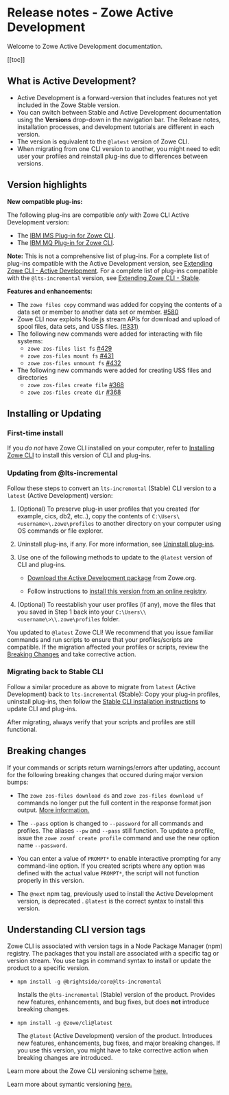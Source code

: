 # Release notes - Zowe Active Development

Welcome to Zowe Active Development documentation.

[[toc]]

## What is Active Development?

- Active Development is a forward-version that includes features not yet included in the Zowe Stable version.
- You can switch between Stable and Active Development documentation using the **Versions** drop-down in the navigation bar. The Release notes, installation processes, and development tutorials are different in each version.
- The version is equivalent to the `@latest` version of Zowe CLI.
- When migrating from one CLI version to another, you might need to edit user your profiles and reinstall plug-ins due to differences between versions.

## Version highlights

**New compatible plug-ins:**

The following plug-ins are compatible *only* with Zowe CLI Active Development version:

- The [IBM IMS Plug-in for Zowe CLI](../user-guide/cli-imsplugin.md).
- The [IBM MQ Plug-in for Zowe CLI](../user-guide/cli-mqplugin.md).

<!-- Add SCS and FTP plugins to list of @latest-only plugins  -->

**Note:** This is not a comprehensive list of plug-ins. For a complete list of plug-ins compatible with the Active Development version, see [Extending Zowe CLI - Active Development](https://docs.zowe.org/active-development/user-guide/cli-extending.html). For a complete list of plug-ins compatible with the `@lts-incremental` version, see [Extending Zowe CLI - Stable](https://docs.zowe.org/stable/user-guide/cli-extending.html).

**Features and enhancements:**

- The `zowe files copy` command was added for copying the contents of a data set or member to another data set or member. [#580](https://github.com/zowe/zowe-cli/pull/580)
- Zowe CLI now exploits Node.js stream APIs for download and upload of spool files, data sets, and USS files. [(#331)](https://github.com/zowe/zowe-cli/pull/331)
- The following new commands were added for interacting with file systems:
    - `zowe zos-files list fs` [#429](https://github.com/zowe/zowe-cli/issues/429)
    - `zowe zos-files mount fs` [#431](https://github.com/zowe/zowe-cli/issues/431)
    - `zowe zos-files unmount fs` [#432](https://github.com/zowe/zowe-cli/issues/432)
- The following new commands were added for creating USS files and directories
    - `zowe zos-files create file` [#368](https://github.com/zowe/zowe-cli/issues/368)
    - `zowe zos-files create dir` [#368](https://github.com/zowe/zowe-cli/issues/368)

## Installing or Updating

### First-time install

If you *do not* have Zowe CLI installed on your computer, refer to [Installing Zowe CLI](../user-guide/cli-installcli.md) to install this version of CLI and plug-ins.

### Updating from @lts-incremental

Follow these steps to convert an `lts-incremental` (Stable) CLI version to a `latest` (Active Development) version:

1. (Optional) To preserve plug-in user profiles that you created (for example, cics, db2, etc..), copy the contents of `C:\Users\<username>\.zowe\profiles` to another directory on your computer using OS commands or file explorer.

2.  Uninstall plug-ins, if any. For more information, see [Uninstall plug-ins](../user-guide/cli-installplugins.md#uninstall-plug-ins).

3. Use one of the following methods to update to the `@latest` version of CLI and plug-ins.

    - [Download the Active Development package](https://zowe.org/download/) from Zowe.org.

    - Follow instructions to [install this version from an online registry](../user-guide/cli-installcli.md#installing-zowe-cli-from-an-online-registry).

4. (Optional) To reestablish your user profiles (if any), move the files that you saved in Step 1 back into your `C:\Users\\<username\>\\.zowe\profiles` folder.

You updated to `@latest` Zowe CLI! We recommend that you issue familiar commands and run scripts to ensure that your profiles/scripts are compatible. If the migration affected your profiles or scripts, review the [Breaking Changes](#breaking-changes) and take corrective action.

### Migrating back to Stable CLI

Follow a similar procedure as above to migrate from `latest` (Active Development) back to `lts-incremental` (Stable): Copy your plug-in profiles, uninstall plug-ins, then follow the [Stable CLI installation instructions](https://docs.zowe.org/stable/user-guide/cli-installcli.html#methods-to-install-zowe-cli) to update CLI and plug-ins.

After migrating, always verify that your scripts and profiles are still functional.

## Breaking changes

If your commands or scripts return warnings/errors after updating, account for the following breaking changes that occured during major version bumps:

- The `zowe zos-files download ds` and `zowe zos-files download uf` commands no longer put the full content in the response format json output. [More information.](https://github.com/zowe/zowe-cli/pull/331)

- The `--pass` option is changed to `--password`  for all commands and profiles. The aliases `--pw` and `--pass` still function. To update a profile, issue the `zowe zosmf create profile` command and use the new option name `--password`.

- You can enter a value of `PROMPT*` to enable interactive prompting for any command-line option. If you created scripts where any option was defined with the actual value `PROMPT*`, the script will not function properly in this version.

- The `@next` npm tag, previously used to install the Active Development version, is deprecated
. `@latest` is the correct syntax to install this version.

## Understanding CLI version tags

Zowe CLI is associated with version tags in a Node Package Manager (npm) registry. The packages that you install are associated with a specific tag or version stream. You use tags in command syntax to install or update the product to a specific version.

- `npm install -g @brightside/core@lts-incremental`

    Installs the `@lts-incremental` (Stable) version of the product. Provides new features, enhancements, and bug fixes, but does **not** introduce breaking changes.

- `npm install -g @zowe/cli@latest`

    The `@latest` (Active Development) version of the product. Introduces new features, enhancements, bug fixes, and major breaking changes. If you use this version, you might have to take corrective action when breaking changes are introduced.

Learn more about the Zowe CLI versioning scheme [here.](https://github.com/zowe/zowe-cli/blob/master/docs/MaintainerVersioning.md)

Learn more about symantic versioning [here.](https://semver.org/)
